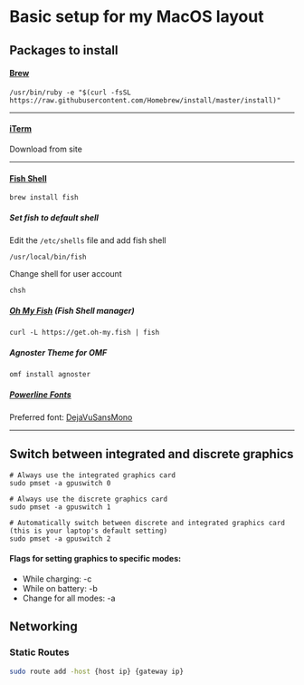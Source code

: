 # Basic setup for my MacOS layout

## Packages to install

#### [Brew](https://brew.sh)

```
/usr/bin/ruby -e "$(curl -fsSL https://raw.githubusercontent.com/Homebrew/install/master/install)"
```

---

#### [iTerm](https://iterm2.com/)

Download from site

---

#### [Fish Shell](https://fishshell.com/)

```
brew install fish
```

##### Set fish to default shell

Edit the `/etc/shells` file and add fish shell

```
/usr/local/bin/fish
```

Change shell for user account

```
chsh
```

##### [Oh My Fish](https://github.com/oh-my-fish/oh-my-fish) (Fish Shell manager)

```
curl -L https://get.oh-my.fish | fish
```

##### Agnoster Theme for OMF

```
omf install agnoster
```

##### [Powerline Fonts](https://github.com/powerline/fonts)

Preferred font: [DejaVuSansMono](https://github.com/powerline/fonts/blob/master/DejaVuSansMono/DejaVu%20Sans%20Mono%20for%20Powerline.ttf)

---

## Switch between integrated and discrete graphics

```
# Always use the integrated graphics card
sudo pmset -a gpuswitch 0

# Always use the discrete graphics card
sudo pmset -a gpuswitch 1

# Automatically switch between discrete and integrated graphics card (this is your laptop's default setting)
sudo pmset -a gpuswitch 2
```

#### Flags for setting graphics to specific modes:
- While charging: -c
- While on battery: -b
- Change for all modes: -a

## Networking

### Static Routes

```sh
sudo route add -host {host ip} {gateway ip}
```